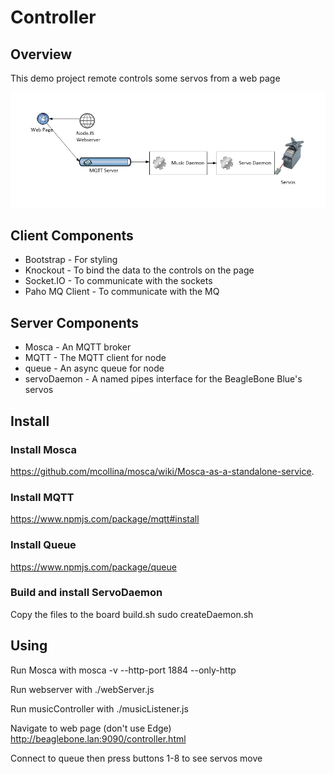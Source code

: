 # Controller

## Overview

This demo project remote controls some servos from a web page

![System Diagram](SystemDiagram.png)

## Client Components

* Bootstrap - For styling
* Knockout - To bind the data to the controls on the page
* Socket.IO - To communicate with the sockets
* Paho MQ Client - To communicate with the MQ

## Server Components
* Mosca - An MQTT broker
* MQTT - The MQTT client for node
* queue - An async queue for node
* servoDaemon - A named pipes interface for the BeagleBone Blue's servos

## Install
### Install Mosca
https://github.com/mcollina/mosca/wiki/Mosca-as-a-standalone-service.

### Install MQTT
https://www.npmjs.com/package/mqtt#install

### Install Queue
https://www.npmjs.com/package/queue

### Build and install ServoDaemon
Copy the files to the board
build.sh 
sudo createDaemon.sh 

## Using

Run Mosca with
 mosca -v --http-port 1884 --only-http

Run webserver with
./webServer.js

Run musicController with
./musicListener.js

Navigate to web page (don't use Edge)
http://beaglebone.lan:9090/controller.html

Connect to queue then press buttons 1-8 to see servos move
